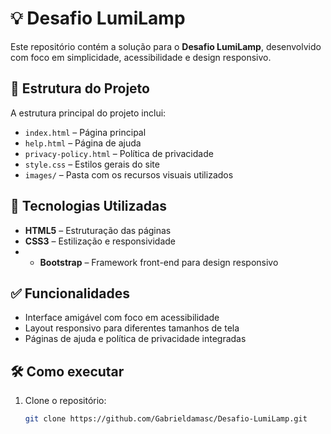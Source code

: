 # 💡 Desafio LumiLamp

Este repositório contém a solução para o **Desafio LumiLamp**, desenvolvido com foco em simplicidade, acessibilidade e design responsivo.

## 📁 Estrutura do Projeto

A estrutura principal do projeto inclui:

- `index.html` – Página principal
- `help.html` – Página de ajuda
- `privacy-policy.html` – Política de privacidade
- `style.css` – Estilos gerais do site
- `images/` – Pasta com os recursos visuais utilizados

## 🚀 Tecnologias Utilizadas

- **HTML5** – Estruturação das páginas
- **CSS3** – Estilização e responsividade
- - **Bootstrap** – Framework front-end para design responsivo

## ✅ Funcionalidades

- Interface amigável com foco em acessibilidade
- Layout responsivo para diferentes tamanhos de tela
- Páginas de ajuda e política de privacidade integradas

## 🛠️ Como executar

1. Clone o repositório:
   ```bash
   git clone https://github.com/Gabrieldamasc/Desafio-LumiLamp.git
